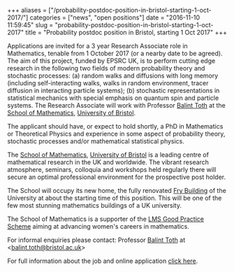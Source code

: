 +++
aliases = ["/probability-postdoc-position-in-bristol-starting-1-oct-2017/"]
categories = ["news", "open positions"]
date = "2016-11-10 11:59:45"
slug = "probability-postdoc-position-in-bristol-starting-1-oct-2017"
title = "Probability postdoc position in Bristol, starting 1 Oct 2017"
+++
<div>

Applications are invited for a 3 year Research Associate role in
Mathematics, tenable from <span class="aBn" tabindex="0"
term="goog_344266126"><span class="aQJ">1 October 2017</span></span> (or
a nearby date to be agreed). The aim of this project, funded by EPSRC
UK, is to perform cutting edge research in the following two fields of
modern probability theory and stochastic processes: (a) random walks and
diffusions with long memory (including self-interacting walks, walks in
random environment, tracer diffusion in interacting particle systems);
(b) stochastic representations in statistical mechanics with special
emphasis on quantum spin and particle systems. The Research Associate
will work with Professor [Balint
Toth](https://people.maths.bris.ac.uk/%7Emabat/) at the [School of
Mathematics](http://www.bristol.ac.uk/maths/), [University of
Bristol](http://www.bristol.ac.uk/).

</div>

<div>

</div>

<div>

The applicant should have, or expect to hold shortly, a PhD in
Mathematics or Theoretical Physics and experience in some aspect of
probability theory, stochastic processes and/or mathematical statistical
physics.

</div>

<div>

</div>

<div>

The [School of Mathematics](http://www.bristol.ac.uk/maths/),
[University of Bristol](http://www.bristol.ac.uk/) is a leading centre
of mathematical research in the UK and worldwide. The vibrant research
atmosphere, seminars, colloquia and workshops held regularly there will
secure an optimal professional environment for the prospective post
holder.

</div>

<div>

</div>

<div>

The School will occupy its new home, the fully renovated [Fry
Building](http://www.bristol.ac.uk/estates/projects/fry/) of the
University at about the starting time of this position. This will be one
of the few most stunning mathematics buildings of a UK university.

</div>

<div>

</div>

<div>

The School of Mathematics is a supporter of the [LMS Good Practice
Scheme](http://www.bristol.ac.uk/maths/about/working-environment/)
aiming at advancing women's careers in mathematics.

</div>

<div>

</div>

<div>

For informal enquiries please contact: Professor [Balint
Toth](https://people.maths.bris.ac.uk/%7Emabat/) at
&lt;<balint.toth@bristol.ac.uk>&gt;

</div>

<div>

</div>

<div>

</div>

<div>

For full information about the job and online application [click
here](http://www.bristol.ac.uk/jobs/find/details.html?nPostingId=5266&nPostingTargetId=19681&id=Q50FK026203F3VBQBV7V77V83&LG=UK&mask=uobext).

</div>

<div>

</div>

